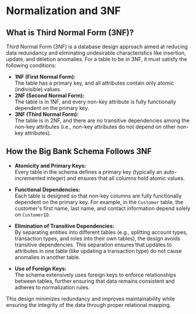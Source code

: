# Normalization and 3NF

## What is Third Normal Form (3NF)?

Third Normal Form (3NF) is a database design approach aimed at reducing data redundancy and eliminating undesirable characteristics like insertion, update, and deletion anomalies. For a table to be in 3NF, it must satisfy the following conditions:  
- **1NF (First Normal Form):**  
The table has a primary key, and all attributes contain only atomic (indivisible) values.  
- **2NF (Second Normal Form):**  
The table is in 1NF, and every non-key attribute is fully functionally dependent on the primary key.  
- **3NF (Third Normal Form):**  
The table is in 2NF, and there are no transitive dependencies among the non-key attributes (i.e., non-key attributes do not depend on other non-key attributes).

## How the Big Bank Schema Follows 3NF

- **Atomicity and Primary Keys:**  
  Every table in the schema defines a primary key (typically an auto-incremented integer) and ensures that all columns hold atomic values.

- **Functional Dependencies:**  
  Each table is designed so that non-key columns are fully functionally dependent on the primary key. For example, in the `Customer` table, the customer's first name, last name, and contact information depend solely on `CustomerID`.

- **Elimination of Transitive Dependencies:**  
  By separating entities into different tables (e.g., splitting account types, transaction types, and roles into their own tables), the design avoids transitive dependencies. This separation ensures that updates to attributes in one table (like updating a transaction type) do not cause anomalies in another table.

- **Use of Foreign Keys:**  
  The schema extensively uses foreign keys to enforce relationships between tables, further ensuring that data remains consistent and adheres to normalization rules.

This design minimizes redundancy and improves maintainability while ensuring the integrity of the data through proper relational mapping.

